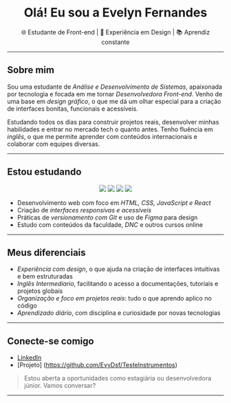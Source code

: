 <h1 align="center">Olá! Eu sou a Evelyn Fernandes</h1>

<p align="center">
  🌐 Estudante de Front-end | 🎨 Experiência em Design | 📚 Aprendiz constante
</p>

---

## Sobre mim

Sou uma estudante de *Análise e Desenvolvimento de Sistemas*, apaixonada por tecnologia e focada em me tornar *Desenvolvedora Front-end*. Venho de uma base em *design gráfico*, o que me dá um olhar especial para a criação de interfaces bonitas, funcionais e acessíveis.

Estudando todos os dias para construir projetos reais, desenvolver minhas habilidades e entrar no mercado tech o quanto antes. Tenho fluência em *inglês*, o que me permite aprender com conteúdos internacionais e colaborar com equipes diversas.

---

## Estou estudando

<div align="center">
  <img src="https://img.shields.io/badge/HTML5-E34F26?style=for-the-badge&logo=html5&logoColor=white"/>
  <img src="https://img.shields.io/badge/CSS3-1572B6?style=for-the-badge&logo=css3&logoColor=white"/>
  <img src="https://img.shields.io/badge/JavaScript-F7DF1E?style=for-the-badge&logo=javascript&logoColor=black"/>
  <img src="https://img.shields.io/badge/React-20232A?style=for-the-badge&logo=react&logoColor=61DAFB"/>
</div>

- Desenvolvimento web com foco em *HTML, CSS, JavaScript e React*
- Criação de *interfaces responsivas e acessíveis*
- Práticas de *versionamento com Git* e uso de *Figma* para design
- Estudo com conteúdos da faculdade, *DNC* e outros cursos online

---

## Meus diferenciais

- *Experiência com design*, o que ajuda na criação de interfaces intuitivas e bem estruturadas
- *Inglês Intermediario*, facilitando o acesso a documentações, tutoriais e projetos globais
- *Organização e foco em projetos reais*: tudo o que aprendo aplico no código
- *Aprendizado diário*, com disciplina e curiosidade por novas tecnologias

---

## Conecte-se comigo

- [LinkedIn](https://www.linkedin.com/in/evelyn-fernandes16/)
- [Projeto] (https://github.com/EvyDsf/TesteInstrumentos)

> Estou aberta a oportunidades como estagiária ou desenvolvedora júnior. Vamos conversar?

---
